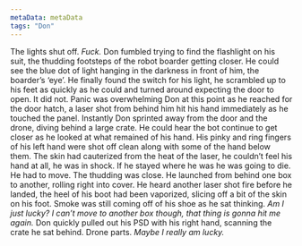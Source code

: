 ```yaml
---
metaData: metaData
tags: "Don"
---
```


The lights shut off. *Fuck.* Don fumbled trying to find the flashlight on his suit, the thudding footsteps of the robot boarder getting closer. He could see the blue dot of light hanging in the darkness in front of him, the boarder’s ‘eye’. He finally found the switch for his light, he scrambled up to his feet as quickly as he could and turned around expecting the door to open. It did not. Panic was overwhelming Don at this point as he reached for the door hatch, a laser shot from behind him hit his hand immediately as he touched the panel. Instantly Don sprinted away from the door and the drone, diving behind a large crate. He could hear the bot continue to get closer as he looked at what remained of his hand. His pinky and ring fingers of his left hand were shot off clean along with some of the hand below them. The skin had cauterized from the heat of the laser, he couldn’t feel his hand at all, he was in shock. If he stayed where he was he was going to die. He had to move. The thudding was close. He launched from behind one box to another, rolling right into cover. He heard another laser shot fire before he landed, the heel of his boot had been vaporized, slicing off a bit of the skin on his foot. Smoke was still coming off of his shoe as he sat thinking. *Am I just lucky? I can’t move to another box though, that thing is gonna hit me again.* Don quickly pulled out his PSD with his right hand, scanning the crate he sat behind. Drone parts. *Maybe I really am lucky.*